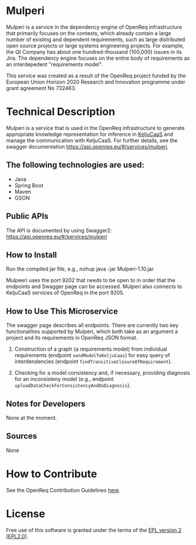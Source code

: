 # Mulperi

Mulperi is a service in the dependency engine of OpenReq infrastructure that primarily focuses on the contexts, which already contain a large number of existing and dependent requirements, such as large distributed open source projects or large systems engineering projects. For example, the Qt Company has about one hundred-thousand (100,000) issues in its Jira. The dependency engine focuses on the entire body of requirements as an interdepedent "requirements model".

This service was created as a result of the OpenReq project funded by the European Union Horizon 2020 Research and Innovation programme under grant agreement No 732463.

# Technical Description

Mulperi is a service that is used in the OpenReq infrastructure to generate appropriate knowledge representation for inference in [KeljuCaaS](https://github.com/OpenReqEU/keljucaas/) and manage the communication with KeljuCaaS.  For further details, see the swagger documentation https://api.openreq.eu/#/services/mulperi.



## The following technologies are used:
- Java
- Spring Boot
- Maven
- GSON


## Public APIs

The API is documented by using Swagger2: https://api.openreq.eu/#/services/mulperi


## How to Install

Run the compiled jar file, e.g., nohup java -jar Mulperi-1.10.jar.

Mulpeeri uses the port 9202 that needs to be open to in order that the endpoints and Swagger page can be accessed. Mulperi also connects to KeljuCaaS services of OpenReq in the port 9205.

## How to Use This Microservice

The swagger page describes all endpoints. There are currently two key functionalities supported by Mulperi, which both take as an argument a project and its requirements in OpenReq JSON format.

1) Construction of a graph (a requirements model) from individual requirements (endpoint
`sendModelToKeljuCaas`) for easy query of interdendencies (endpoint `findTransitiveClosureOfRequirement`).

2) Checking for a model consistency and, if necessary, providing diagnosis for an inconsisteny model (e.g., endpoint `uploadDataCheckForConsistencyAndDoDiagnosis`).

## Notes for Developers

None at the moment.

## Sources

None

# How to Contribute
See the OpenReq Contribution Guidelines [here](https://github.com/OpenReqEU/OpenReq/blob/master/CONTRIBUTING.md).

# License

Free use of this software is granted under the terms of the [EPL version 2 (EPL2.0)](https://www.eclipse.org/legal/epl-2.0/).
